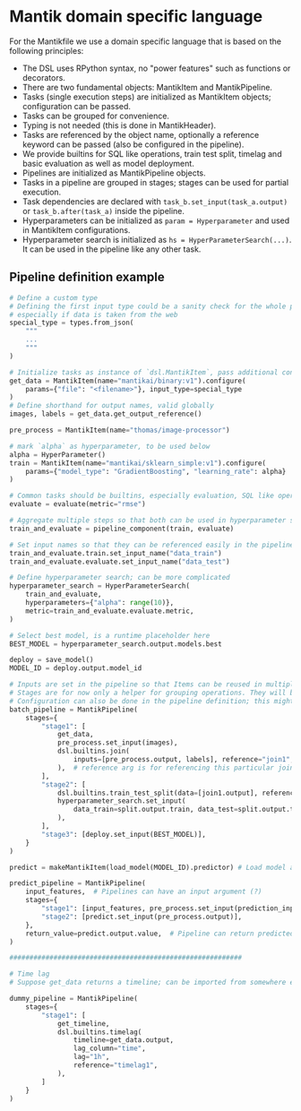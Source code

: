 # Mantik domain specific language

For the Mantikfile we use a domain specific language that is based on the following principles:

 - The DSL uses RPython syntax, no "power features" such as functions or decorators.
 - There are two fundamental objects: MantikItem and MantikPipeline.
 - Tasks (single execution steps) are initialized as MantikItem objects; configuration can be passed.
 - Tasks can be grouped for convenience.
 - Typing is not needed (this is done in MantikHeader).
 - Tasks are referenced by the object name, optionally a reference keyword can be passed (also be configured in the pipeline).
 - We provide builtins for SQL like operations, train test split, timelag and basic evaluation as well as model deployment.
 - Pipelines are initialized as MantikPipeline objects.
 - Tasks in a pipeline are grouped in stages; stages can be used for partial execution.
 - Task dependencies are declared with `task_b.set_input(task_a.output)` or `task_b.after(task_a)` inside the pipeline.
 - Hyperparameters can be initialized as `param = Hyperparameter` and used in MantikItem configurations.
 - Hyperparameter search is initialized as `hs = HyperParameterSearch(...)`. It can be used in the pipeline like any other task.

## Pipeline definition example

```python
# Define a custom type
# Defining the first input type could be a sanity check for the whole pipeline,
# especially if data is taken from the web
special_type = types.from_json(
    """
    ...
    """
)

# Initialize tasks as instance of `dsl.MantikItem`, pass additional configuration
get_data = MantikItem(name="mantikai/binary:v1").configure(
    params={"file": "<filename>"}, input_type=special_type
)
# Define shorthand for output names, valid globally
images, labels = get_data.get_output_reference()

pre_process = MantikItem(name="thomas/image-processor")

# mark `alpha` as hyperparameter, to be used below
alpha = HyperParameter()
train = MantikItem(name="mantikai/sklearn_simple:v1").configure(
    params={"model_type": "GradientBoosting", "learning_rate": alpha}
)

# Common tasks should be builtins, especially evaluation, SQL like operations, timelag
evaluate = evaluate(metric="rmse")

# Aggregate multiple steps so that both can be used in hyperparameter search
train_and_evaluate = pipeline_component(train, evaluate)

# Set input names so that they can be referenced easily in the pipeline definition
train_and_evaluate.train.set_input_name("data_train")
train_and_evaluate.evaluate.set_input_name("data_test")

# Define hyperparameter search; can be more complicated
hyperparameter_search = HyperParameterSearch(
    train_and_evaluate,
    hyperparameters={"alpha": range(10)},
    metric=train_and_evaluate.evaluate.metric,
)

# Select best model, is a runtime placeholder here
BEST_MODEL = hyperparameter_search.output.models.best

deploy = save_model()
MODEL_ID = deploy.output.model_id

# Inputs are set in the pipeline so that Items can be reused in multiple pipelines
# Stages are for now only a helper for grouping operations. They will be helpful in the UI and as breaking points for debugging and importing pipeline parts
# Configuration can also be done in the pipeline definition; this might come in handy for more complex pipelines with repeated use of mantik items
batch_pipeline = MantikPipeline(
    stages={
        "stage1": [
            get_data,
            pre_process.set_input(images),
            dsl.builtins.join(
                inputs=[pre_process.output, labels], reference="join1", how="inner"
            ),  # reference arg is for referencing this particular join in later pipeline steps; join has pandas like arguments
        ],
        "stage2": [
            dsl.builtins.train_test_split(data=[join1.output], reference="split"),
            hyperparameter_search.set_input(
                data_train=split.output.train, data_test=split.output.test
            ),
        ],
        "stage3": [deploy.set_input(BEST_MODEL)],
    }
)

predict = makeMantikItem(load_model(MODEL_ID).predictor) # Load model and use as MantikItem 

predict_pipeline = MantikPipeline(
    input_features,  # Pipelines can have an input argument (?)
    stages={
        "stage1": [input_features, pre_process.set_input(prediction_input.output)],
        "stage2": [predict.set_input(pre_process.output)],
    },
    return_value=predict.output.value,  # Pipeline can return predicted value
)

##########################################################

# Time lag
# Suppose get_data returns a timeline; can be imported from somewhere else

dummy_pipeline = MantikPipeline(
    stages={
        "stage1": [
            get_timeline,
            dsl.builtins.timelag(
                timeline=get_data.output,
                lag_column="time",
                lag="1h",
                reference="timelag1",
            ),
        ]
    }
)   
```
